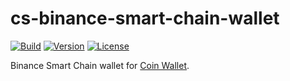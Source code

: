 # cs-binance-smart-chain-wallet

[![Build](https://github.com/CoinSpace/cs-binance-smart-chain-wallet/actions/workflows/ci.yml/badge.svg)](https://github.com/CoinSpace/cs-binance-smart-chain-wallet/actions/workflows/ci.yml)
[![Version](https://img.shields.io/github/v/tag/CoinSpace/cs-binance-smart-chain-wallet?label=version)](https://github.com/CoinSpace/cs-binance-smart-chain-wallet/releases)
[![License](https://img.shields.io/github/license/CoinSpace/cs-binance-smart-chain-wallet?color=blue)](https://github.com/CoinSpace/cs-binance-smart-chain-wallet/blob/master/LICENSE)

Binance Smart Chain wallet for [Coin Wallet](https://github.com/CoinSpace/CoinSpace).
